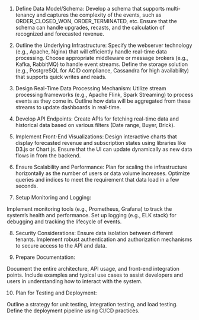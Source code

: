 1. Define Data Model/Schema:
Develop a schema that supports multi-tenancy and captures the complexity of the events, such as ORDER_CLOSED_WON, ORDER_TERMINATED, etc.
Ensure that the schema can handle upgrades, recasts, and the calculation of recognized and forecasted revenue.

2. Outline the Underlying Infrastructure:
Specify the webserver technology (e.g., Apache, Nginx) that will efficiently handle real-time data processing.
Choose appropriate middleware or message brokers (e.g., Kafka, RabbitMQ) to handle event streams.
Define the storage solution (e.g., PostgreSQL for ACID compliance, Cassandra for high availability) that supports quick writes and reads.

3. Design Real-Time Data Processing Mechanism:
Utilize stream processing frameworks (e.g., Apache Flink, Spark Streaming) to process events as they come in.
Outline how data will be aggregated from these streams to update dashboards in real-time.

4. Develop API Endpoints:
Create APIs for fetching real-time data and historical data based on various filters (Date range, Buyer, Brick).

5. Implement Front-End Visualizations:
Design interactive charts that display forecasted revenue and subscription states using libraries like D3.js or Chart.js.
Ensure that the UI can update dynamically as new data flows in from the backend.

6. Ensure Scalability and Performance:
Plan for scaling the infrastructure horizontally as the number of users or data volume increases.
Optimize queries and indices to meet the requirement that data load in a few seconds.

7. Setup Monitoring and Logging:

Implement monitoring tools (e.g., Prometheus, Grafana) to track the system’s health and performance.
Set up logging (e.g., ELK stack) for debugging and tracking the lifecycle of events.

8. Security Considerations:
Ensure data isolation between different tenants.
Implement robust authentication and authorization mechanisms to secure access to the API and data.

9. Prepare Documentation:

Document the entire architecture, API usage, and front-end integration points.
Include examples and typical use cases to assist developers and users in understanding how to interact with the system.

10. Plan for Testing and Deployment:

Outline a strategy for unit testing, integration testing, and load testing.
Define the deployment pipeline using CI/CD practices.